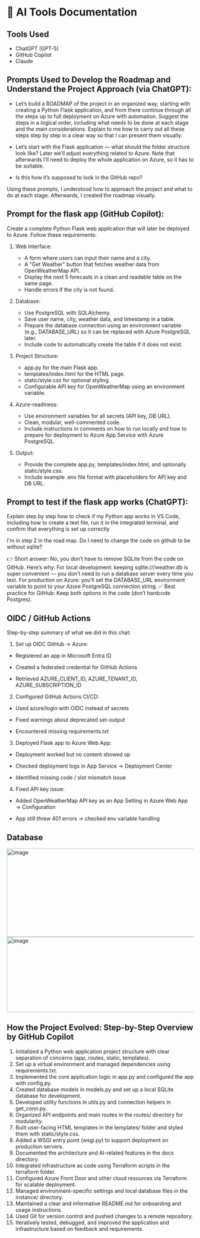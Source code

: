 # 📖 AI Tools Documentation
## Tools Used

- ChatGPT (GPT-5)
- GitHub Copilot
- Claude

## Prompts Used to Develop the Roadmap and Understand the Project Approach (via ChatGPT):

- Let’s build a ROADMAP of the project in an organized way, starting with creating a Python Flask application, and from there continue through all the steps up to full deployment on Azure with automation. Suggest the steps in a logical order, including what needs to be done at each stage and the main considerations. Explain to me how to carry out all these steps step by step in a clear way so that I can present them visually.

- Let’s start with the Flask application — what should the folder structure look like? Later we’ll adjust everything related to Azure. Note that afterwards I’ll need to deploy the whole application on Azure, so it has to be suitable.

- Is this how it’s supposed to look in the GitHub repo?

Using these prompts, I understood how to approach the project and what to do at each stage. Afterwards, I created the roadmap visually.

## Prompt for the flask app (GitHub Copilot):
Create a complete Python Flask web application that will later be deployed to Azure. Follow these requirements:

1. Web Interface:
   - A form where users can input their name and a city.
   - A "Get Weather" button that fetches weather data from OpenWeatherMap API.
   - Display the next 5 forecasts in a clean and readable table on the same page.
   - Handle errors if the city is not found.

2. Database:
   - Use PostgreSQL with SQLAlchemy.
   - Save user name, city, weather data, and timestamp in a table.
   - Prepare the database connection using an environment variable (e.g., DATABASE_URL) so it can be replaced with Azure PostgreSQL later.
   - Include code to automatically create the table if it does not exist.

3. Project Structure:
   - app.py for the main Flask app.
   - templates/index.html for the HTML page.
   - static/style.css for optional styling.
   - Configurable API key for OpenWeatherMap using an environment variable.

4. Azure-readiness:
   - Use environment variables for all secrets (API key, DB URL).
   - Clean, modular, well-commented code.
   - Include instructions in comments on how to run locally and how to prepare for deployment to Azure App Service with Azure PostgreSQL.

5. Output:
   - Provide the complete app.py, templates/index.html, and optionally static/style.css.
   - Include example .env file format with placeholders for API key and DB URL.

## Prompt to test if the flask app works (ChatGPT):

Explain step by step how to check if my Python app works in VS Code, including how to create a test file, run it in the integrated terminal, and confirm that everything is set up correctly


I'm in step 2 in the road map. Do I need to change the code on github to be without sqlite?

👉 Short answer: No, you don’t have to remove SQLite from the code on GitHub.
Here’s why:
For local development: keeping sqlite:///weather.db is super convenient — you don’t need to run a database server every time you test.
For production on Azure: you’ll set the DATABASE_URL environment variable to point to your Azure PostgreSQL connection string.
✅ Best practice for GitHub:
Keep both options in the code (don’t hardcode Postgres).


## OIDC / GitHub Actions

Step-by-step summary of what we did in this chat:

1. Set up OIDC GitHub → Azure:

- Registered an app in Microsoft Entra ID

- Created a federated credential for GitHub Actions

- Retrieved AZURE_CLIENT_ID, AZURE_TENANT_ID, AZURE_SUBSCRIPTION_ID

2. Configured GitHub Actions CI/CD:

- Used azure/login with OIDC instead of secrets

- Fixed warnings about deprecated set-output

- Encountered missing requirements.txt

3. Deployed Flask app to Azure Web App:

- Deployment worked but no content showed up

- Checked deployment logs in App Service → Deployment Center

- Identified missing code / slot mismatch issue

4. Fixed API key issue:

- Added OpenWeatherMap API key as an App Setting in Azure Web App → Configuration

- App still threw 401 errors → checked env variable handling


## Database

<img width="915" height="237" alt="image" src="https://github.com/user-attachments/assets/3c94cf7a-3b88-4b22-b9e2-a94ea5ee05f2" />


<img width="544" height="202" alt="image" src="https://github.com/user-attachments/assets/c003ce78-d6d6-467f-8071-19d09276f226" />


## How the Project Evolved: Step-by-Step Overview by GitHub Copilot

1. Initialized a Python web application project structure with clear separation of concerns (app, routes, static, templates).
2. Set up a virtual environment and managed dependencies using requirements.txt.
3. Implemented the core application logic in app.py and configured the app with config.py.
4. Created database models in models.py and set up a local SQLite database for development.
5. Developed utility functions in utils.py and connection helpers in get_conn.py.
6. Organized API endpoints and main routes in the routes/ directory for modularity.
7. Built user-facing HTML templates in the templates/ folder and styled them with static/style.css.
8. Added a WSGI entry point (wsgi.py) to support deployment on production servers.
9. Documented the architecture and AI-related features in the docs directory.
10. Integrated infrastructure as code using Terraform scripts in the terraform folder.
11. Configured Azure Front Door and other cloud resources via Terraform for scalable deployment.
12. Managed environment-specific settings and local database files in the instance/ directory.
13. Maintained a clear and informative README.md for onboarding and usage instructions.
14. Used Git for version control and pushed changes to a remote repository.
16. Iteratively tested, debugged, and improved the application and infrastructure based on feedback and requirements.

